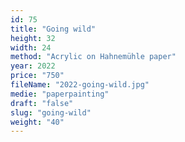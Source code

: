 ```yaml
---
id: 75
title: "Going wild"
height: 32
width: 24
method: "Acrylic on Hahnemühle paper"
year: 2022
price: "750"
fileName: "2022-going-wild.jpg"
medie: "paperpainting"
draft: "false"
slug: "going-wild"
weight: "40"
---
```

